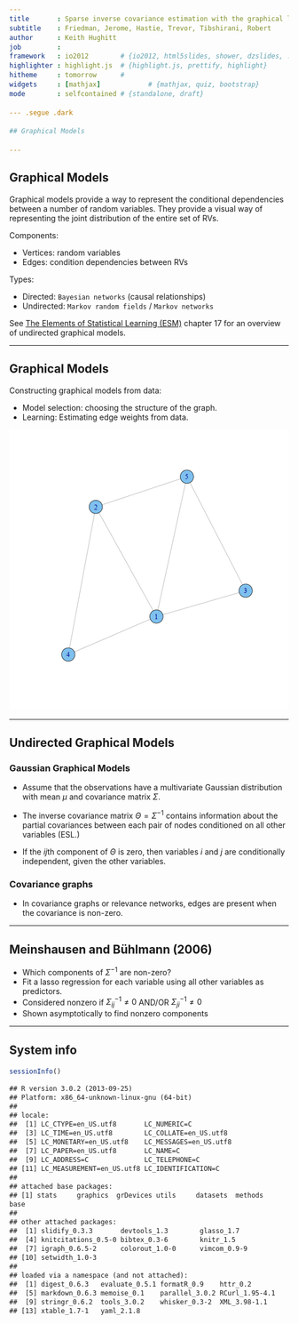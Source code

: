 ```yaml
---
title       : Sparse inverse covariance estimation with the graphical lasso
subtitle    : Friedman, Jerome, Hastie, Trevor, Tibshirani, Robert
author      : Keith Hughitt
job         : 
framework   : io2012        # {io2012, html5slides, shower, dzslides, ...}
highlighter : highlight.js  # {highlight.js, prettify, highlight}
hitheme     : tomorrow      # 
widgets     : [mathjax]            # {mathjax, quiz, bootstrap}
mode        : selfcontained # {standalone, draft}

--- .segue .dark

## Graphical Models

---
```


## Graphical Models

Graphical models provide a way to represent the conditional dependencies 
between a number of random variables. They provide a visual way of representing 
the joint distribution of the entire set of RVs.

<span class='red'>Components:</span>
- Vertices: random variables
- Edges: condition dependencies between RVs

<span class='red'>Types:</span>
- Directed: `Bayesian networks` (causal relationships)
- Undirected: `Markov random fields` / `Markov networks`

See [The Elements of Statistical Learning (ESM)](http://www-stat.stanford.edu/~tibs/ElemStatLearn/)
chapter 17 for an overview of undirected graphical models.

---

## Graphical Models

Constructing graphical models from data:

* <span class='blue2'>Model selection</span>: choosing the structure of the graph.
* <span class='blue2'>Learning</span>: Estimating edge weights from data.

![plot of chunk pgm_example](figure/pgm_example.png) 

---

## Undirected Graphical Models

### Gaussian Graphical Models
- Assume that the observations have a multivariate Gaussian distribution with
mean $\mu$ and covariance matrix $\Sigma$.

- The <span class='blue'>inverse covariance matrix</span> $\Theta = \Sigma^{-1}$ contains information about the
<span class='blue'>partial covariances</span> between each pair of nodes conditioned on all other
variables (ESL.)

- If the $ij$th component of $\Theta$ is zero, then variables $i$ and $j$ are
  conditionally independent, given the other variables.

### Covariance graphs

- In covariance graphs or relevance networks, edges are present when the
<span class='blue'>covariance</span> is non-zero.

---

## Meinshausen and Bühlmann (2006)

- Which components of $\Sigma^{-1}$ are non-zero?
- Fit a lasso regression for each variable using all other variables as
  predictors.
- Considered nonzero if $\Sigma^{-1}_{ij} \neq 0$ AND/OR 
  $\Sigma^{-1}_{ji} \neq 0$
- Shown asymptotically to find nonzero components

---

## System info


```r
sessionInfo()
```

```
## R version 3.0.2 (2013-09-25)
## Platform: x86_64-unknown-linux-gnu (64-bit)
## 
## locale:
##  [1] LC_CTYPE=en_US.utf8       LC_NUMERIC=C             
##  [3] LC_TIME=en_US.utf8        LC_COLLATE=en_US.utf8    
##  [5] LC_MONETARY=en_US.utf8    LC_MESSAGES=en_US.utf8   
##  [7] LC_PAPER=en_US.utf8       LC_NAME=C                
##  [9] LC_ADDRESS=C              LC_TELEPHONE=C           
## [11] LC_MEASUREMENT=en_US.utf8 LC_IDENTIFICATION=C      
## 
## attached base packages:
## [1] stats     graphics  grDevices utils     datasets  methods   base     
## 
## other attached packages:
##  [1] slidify_0.3.3       devtools_1.3        glasso_1.7         
##  [4] knitcitations_0.5-0 bibtex_0.3-6        knitr_1.5          
##  [7] igraph_0.6.5-2      colorout_1.0-0      vimcom_0.9-9       
## [10] setwidth_1.0-3     
## 
## loaded via a namespace (and not attached):
##  [1] digest_0.6.3   evaluate_0.5.1 formatR_0.9    httr_0.2      
##  [5] markdown_0.6.3 memoise_0.1    parallel_3.0.2 RCurl_1.95-4.1
##  [9] stringr_0.6.2  tools_3.0.2    whisker_0.3-2  XML_3.98-1.1  
## [13] xtable_1.7-1   yaml_2.1.8
```



